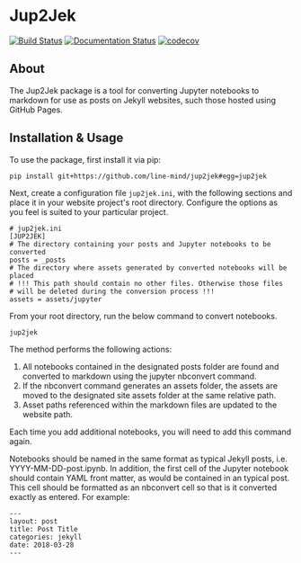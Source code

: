 # Jup2Jek

[![Build Status](https://travis-ci.com/line-mind/jup2jek.svg?branch=master)](https://travis-ci.com/line-mind/jup2jek)
[![Documentation Status](https://readthedocs.org/projects/jup2jek/badge/?version=latest)](https://jup2jek.readthedocs.io/en/latest/?badge=latest)
[![codecov](https://codecov.io/gh/line-mind/jup2jek/branch/master/graph/badge.svg)](https://codecov.io/gh/line-mind/jup2jek)

<!--

## Table of Contents

* [Jup2Jek](jup2jek.rst)
* [Scripts](scripts.rst)

-->

## About

The Jup2Jek package is a tool for converting Jupyter notebooks to
markdown for use as posts on Jekyll websites, such those hosted using GitHub
Pages.


## Installation & Usage

To use the package, first install it via pip:

```
pip install git+https://github.com/line-mind/jup2jek#egg=jup2jek
```

Next, create a configuration file `jup2jek.ini`, with the following sections
and place it in your website project's root directory. Configure the options
as you feel is suited to your particular project.

```
# jup2jek.ini
[JUP2JEK]
# The directory containing your posts and Jupyter notebooks to be converted
posts = _posts
# The directory where assets generated by converted notebooks will be placed
# !!! This path should contain no other files. Otherwise those files
# will be deleted during the conversion process !!!
assets = assets/jupyter
```

From your root directory, run the below command to convert notebooks.

```
jup2jek
```

The method performs the following actions:

1. All notebooks contained in the designated posts folder are found
   and converted to markdown using the jupyter nbconvert command.
2. If the nbconvert command generates an assets folder, the assets
   are moved to the designated site assets folder at the same relative
   path.
3. Asset paths referenced within the markdown files are updated to
   the website path.

Each time you add additional notebooks, you will need to add this command again.

Notebooks should be named in the same format as typical Jekyll posts, i.e.
YYYY-MM-DD-post.ipynb. In addition, the first cell of the Jupyter notebook
should contain YAML front matter, as would be contained in an typical post.
This cell should be formatted as an nbconvert cell so that is it converted
exactly as entered. For example:

```
---
layout: post
title: Post Title
categories: jekyll
date: 2018-03-28
---
```
